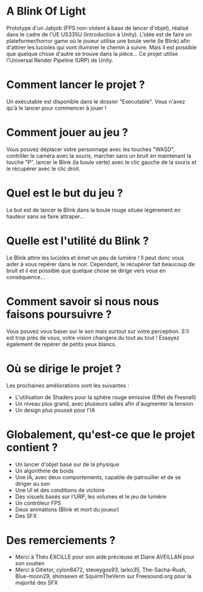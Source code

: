# A Blink Of Light

Prototype d'un Jabjob (FPS non-violent à base de lancer d'objet), réalisé dans le cadre de l'UE US335U (Introduction à Unity). L'idée est de faire un plateformer/horror game où le joueur utilise une boule verte (le Blink) afin d'attirer les lucioles qui vont illuminer le chemin à suivre. Mais il est possible que quelque chose d'autre se trouve dans la pièce...
Ce projet utilise l'Universal Render Pipeline (URP) de Unity.

# Comment lancer le projet ?

Un exécutable est disponible dans le dossier "Executable". Vous n'avez qu'à le lancer pour commencer à jouer !

# Comment jouer au jeu ?

Vous pouvez déplacer votre personnage avec les touches "WASD", contrôler la caméra avec la souris, marcher sans un bruit en maintenant la touche "P", lancer le Blink (la boule verte) avec le clic gauche de la souris et le récupérer avec le clic droit.

# Quel est le but du jeu ?

Le but est de lancer le Blink dans la boule rouge située légérement en hauteur sans se faire attraper...

# Quelle est l'utilité du Blink ?

Le Blink attire les lucioles et émet un peu de lumière ! Il peut donc vous aider à vous repérer dans le noir. Cependant, le récupérer fait beaucoup de bruit et il est possible que quelque chose se dirige vers vous en conséquence...

# Comment savoir si nous nous faisons poursuivre ?

Vous pouvez vous baser sur le son mais surtout sur votre perception. S'il est trop près de vous, votre vision changera du tout au tout ! Essayez également de repérer de petits yeux blancs.

# Où se dirige le projet ?

Les prochaines améliorations sont les suivantes :
- L'utilisation de Shaders pour la sphère rouge emissive (Effet de Fresnell)
- Un niveau plus grand, avec plusieurs salles afin d'augmenter la tension
- Un design plus poussé pour l'IA

# Globalement, qu'est-ce que le projet contient ?

- Un lancer d'objet basé sur de la physique
- Un algorithme de boids
- Une IA, avec deux comportements, capable de patrouiller et de se diriger au son
- Une UI et des conditions de victoire
- Des visuels basés sur l'URP, les volumes et le jeu de lumière
- Un contrôleur FPS
- Deux animations (Blink et mort du joueur)
- Des SFX

# Des remerciements ?

- Merci à Théo EXCILLE pour son aide précieuse et Diane AVEILLAN pour son soutien
- Merci à Gitietor, cylon8472, steveygos93, larko35, The-Sacha-Rush, Blue-moon29, shimsewn et SquirmTheVerm sur Freesound.org pour la majorité des SFX
